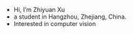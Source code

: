 - Hi, I’m Zhiyuan Xu
- a student in Hangzhou, Zhejiang, China.
- Interested in computer vision



<!---
LCliancheng/LCliancheng is a ✨ special ✨ repository because its `README.md` (this file) appears on your GitHub profile.
You can click the Preview link to take a look at your changes.
--->
